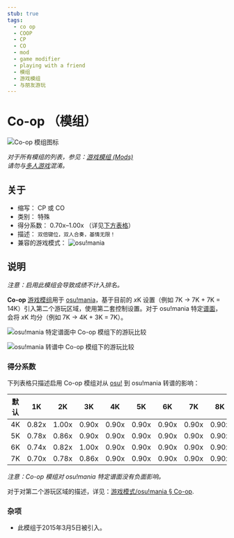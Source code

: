 ```yaml
---
stub: true
tags:
  - co op
  - COOP
  - CP
  - CO
  - mod
  - game modifier
  - playing with a friend
  - 模组
  - 游戏模组
  - 与朋友游玩
---
```


# Co-op （模组）

![Co-op 模组图标](/wiki/shared/mods/CP.png "Co-op (CO) 模组图标")

*对于所有模组的列表，参见：[游戏模组 (Mods)](/wiki/Game_modifier)*\
*请勿与[多人游戏](/wiki/Client/Interface/Multiplayer)混淆。*

## 关于

- 缩写： CP 或 CO
- 类别： 特殊
- 得分系数： 0.70x–1.00x （详见[下方表格](#得分系数)）
- 描述： `双倍键位，双人合奏，基情无限！`
- 兼容的游戏模式： ![][osu!mania]

## 说明

*注意：启用此模组会导致成绩不计入排名。*

**Co-op** [游戏模组](/wiki/Game_modifier)用于 [osu!mania](/wiki/Game_mode/osu!mania)，基于目前的 *x*K 设置（例如 7K -> 7K + 7K = 14K）引入第二个游玩区域，使用第二套控制设置。对于 osu!mania 特定[谱面](/wiki/Beatmap)，会将 *x*K 均分（例如 7K -> 4K + 3K = 7K）。

![osu!mania 特定谱面中 Co-op 模组下的游玩比较](img/CP-comparison-mania-specific-beatmap.jpg "osu!mania 特定谱面中，普通模式（左图）与启用 Co-op 模组（右图）的比较")

![osu!mania 转谱中 Co-op 模组下的游玩比较](img/CP-comparison-converted-beatmap.jpg "osu!mania 转谱中，普通模式（左图）与启用 Co-op 模组（右图）的比较")

### 得分系数

下列表格只描述启用 Co-op 模组对从 [osu!](/wiki/Game_mode/osu!) 到 osu!mania 转谱的影响：

| 默认 | 1K | 2K | 3K | 4K | 5K | 6K | 7K | 8K | 9K |
| :-: | :-: | :-: | :-: | :-: | :-: | :-: | :-: | :-: | :-: |
| 4K | 0.82x | 1.00x | 0.90x | 0.90x | 0.90x | 0.90x | 0.90x | 0.90x | 0.90x |
| 5K | 0.78x | 0.86x | 0.90x | 0.90x | 0.90x | 0.90x | 0.90x | 0.90x | 0.90x |
| 6K | 0.74x | 0.82x | 1.00x | 0.90x | 0.90x | 0.90x | 0.90x | 0.90x | 0.90x |
| 7K | 0.70x | 0.78x | 0.86x | 0.90x | 0.90x | 0.90x | 0.90x | 0.90x | 0.90x |

*注意：Co-op 模组对 osu!mania 特定谱面没有负面影响。*

对于对第二个游玩区域的描述，详见：[游戏模式/osu!mania § Co-op](/wiki/Game_mode/osu!mania#co-op).

### 杂项

- 此模组于2015年3月5日被引入。

[osu!mania]: /wiki/shared/mode/mania.png "osu!mania"
